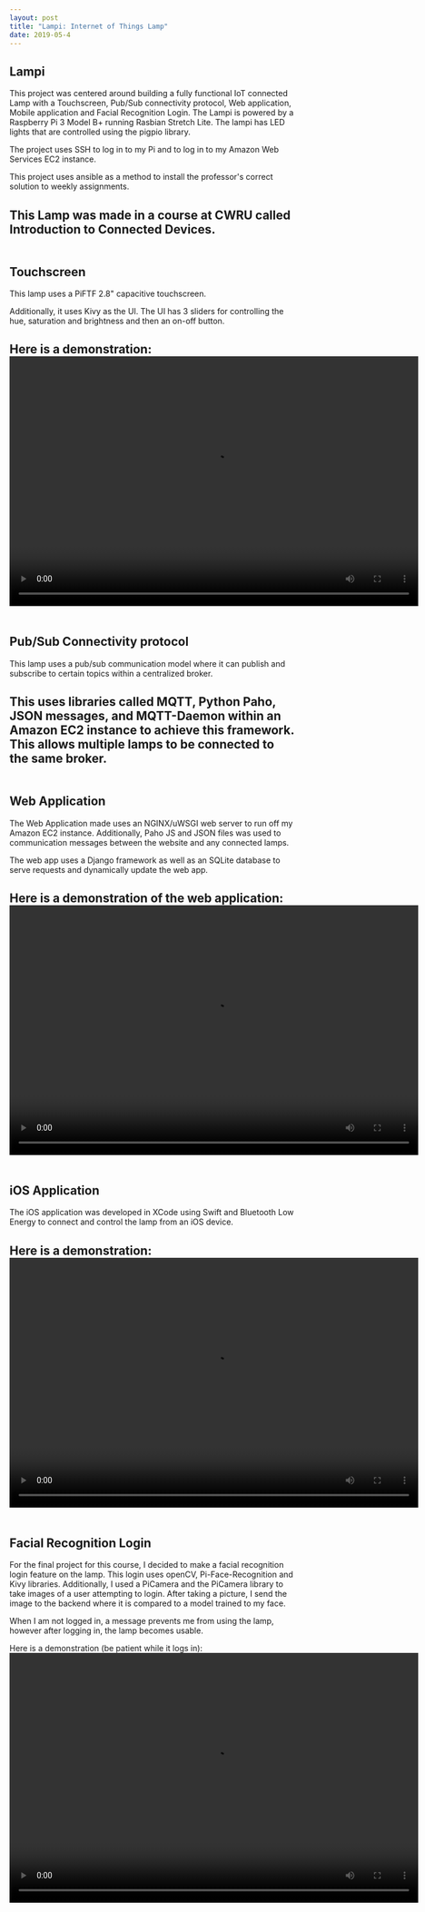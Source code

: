 ```yaml
---
layout: post
title: "Lampi: Internet of Things Lamp"
date: 2019-05-4
---
```


Lampi
-----------
This project was centered around building a fully functional IoT connected Lamp with a Touchscreen, Pub/Sub connectivity protocol, Web application, Mobile application and Facial Recognition Login. The Lampi is powered by a Raspberry Pi 3 Model B+ running Rasbian Stretch Lite. The lampi has LED lights that are controlled using the pigpio library.

The project uses SSH to log in to my Pi and to log in to my Amazon Web Services EC2 instance.

This project uses ansible as a method to install the professor's correct solution to weekly assignments.

This Lamp was made in a course at CWRU called Introduction to Connected Devices.
<br />
<br />
<br />
Touchscreen
-----------
This lamp uses a PiFTF 2.8" capacitive touchscreen.

Additionally, it uses Kivy as the UI. The UI has 3 sliders for controlling the hue, saturation and brightness and then an on-off button.

Here is a demonstration:
<video width="720" height="440" controls="controls">
  <source src="/../TouchscreenDemo.mp4"/>
</video>
<br />
<br />
<br />
Pub/Sub Connectivity protocol
-----------------------------
This lamp uses a pub/sub communication model where it can publish and subscribe to certain topics within a centralized broker.

This uses libraries called MQTT, Python Paho, JSON messages, and MQTT-Daemon within an Amazon EC2 instance to achieve this framework. This allows multiple lamps to be connected to the same broker.
<br />
<br />
<br />
Web Application
---------------
The Web Application made uses an NGINX/uWSGI web server to run off my Amazon EC2 instance. Additionally, Paho JS and JSON files was used to communication messages between the website and any connected lamps.

The web app uses a Django framework as well as an SQLite database to serve requests and dynamically update the web app.

Here is a demonstration of the web application:
<video width="720" height="440" controls="controls">
  <source src="/../WebAppDemo.mp4"/>
</video>
<br />
<br />
<br />
iOS Application
---------------
The iOS application was developed in XCode using Swift and Bluetooth Low Energy to connect and control the lamp from an iOS device.

Here is a demonstration:
<video width="720" height="440" controls="controls">
  <source src="/../iPhoneDemo.mp4"/>
</video>
<br />
<br />
<br />
Facial Recognition Login
------------------------
For the final project for this course, I decided to make a facial recognition login feature on the lamp. This login uses openCV, Pi-Face-Recognition and Kivy libraries. Additionally, I used a PiCamera and the PiCamera library to take images of a user attempting to login. After taking a picture, I send the image to the backend where it is compared to a model trained to my face.

When I am not logged in, a message prevents me from using the lamp, however after logging in, the lamp becomes usable.

Here is a demonstration (be patient while it logs in):
<video width="720" height="440" controls="controls">
  <source src="/../FaceRecognitionDemo.mp4"/>
</video>
<br />
<br />
<br />

